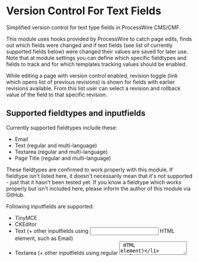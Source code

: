 Version Control For Text Fields
===============================

Simplified version control for text type fields in ProcessWire CMS/CMF.

This module uses hooks provided by ProcessWire to catch page edits, finds out
which fields were changed and if text fields (see list of currently supported
fields below) were changed their values are saved for later use. Note that at
module settings you can define which specific fieldtypes and fields to track
and for which templates tracking values should be enabled.

While editing a page with version control enabled, revision toggle (link which
opens list of previous revisions) is shown for fields with earlier revisions
available. From this list user can select a revision and rollback value of
the field to that specific revision.

## Supported fieldtypes and inputfields

Currently supported fieldtypes include these:

  * Email
  * Text (regular and multi-language)
  * Textarea (regular and multi-language)
  * Page Title (regular and multi-language)
  
These fieldtypes are confirmed to work properly with this module. If fieldtype
isn't listed here, it doesn't necessarily mean that it's not supported - just
that it hasn't been tested yet. If you know a fieldtype which works properly
but isn't included here, please inform the author of this module via GitHub.

Following inputfields are supported:

  * TinyMCE
  * CKEditor
  * Text (+ other inputfields using <input> HTML element, such as Email)
  * Textarea (+ other inputfields using regular <textarea> HTML element)

## Getting started

Copy (or clone with git) VersionControlForTextFields folder to /site/modules/,
go to Admin > Modules, hit "Check for new modules" and install Version Control
For Text Fields. Revision History For Text Fields module will be installed
automatically.

After installing this module you need to configure it before anything really
starts happening. Most configuration options (essentially templates and fields
this module is switched on for) can be found from Admin > Modules > Version
Control For Text Fields (module config.) Minor settings can also be found from
related Process modules config: Admin > Modules > Revision History For Text
Fields.